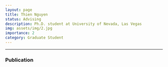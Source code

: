 ```yaml
---
layout: page
title: Thien Nguyen
status: Advising
description: Ph.D. student at University of Nevada, Las Vegas
img: assets/img/2.jpg
importance: 2
category: Graduate Student
---
```


_ _ _

### Publication

<!-- + -->
